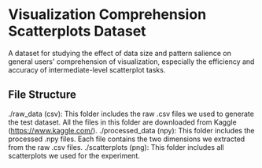 # Visualization Comprehension Scatterplots Dataset
A dataset for studying the effect of data size and pattern salience on general users' comprehension of visualization, especially the efficiency and accuracy of intermediate-level scatterplot tasks.

## File Structure
./raw_data (csv): This folder includes the raw .csv files we used to generate the test dataset. All the files in this folder are downloaded from Kaggle (https://www.kaggle.com/).
./processed_data (npy): This folder includes the processed .npy files. Each file contains the two dimensions we extracted from the raw .csv files.
./scatterplots (png): This folder includes all scatterplots we used for the experiment.
